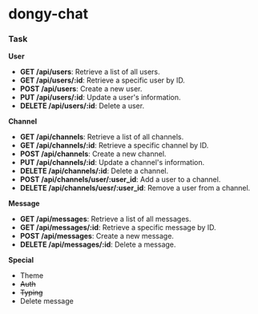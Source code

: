 # dongy-chat

### Task

**User**
- **GET /api/users**: Retrieve a list of all users.
- **GET /api/users/:id**: Retrieve a specific user by ID.
- **POST /api/users**: Create a new user.
- **PUT /api/users/:id**: Update a user's information.
- **DELETE /api/users/:id**: Delete a user.

**Channel**
- **GET /api/channels**: Retrieve a list of all channels.
- **GET /api/channels/:id**: Retrieve a specific channel by ID.
- **POST /api/channels**: Create a new channel.
- **PUT /api/channels/:id**: Update a channel's information.
- **DELETE /api/channels/:id**: Delete a channel.
- **POST /api/channels/user/:user_id**: Add a user to a channel.
- **DELETE /api/channels/uesr/:user_id**: Remove a user from a channel.

**Message**
- **GET /api/messages**: Retrieve a list of all messages.
- **GET /api/messages/:id**: Retrieve a specific message by ID.
- **POST /api/messages**: Create a new message.
- **DELETE /api/messages/:id**: Delete a message.

**Special**
- Theme
- ~~Auth~~
- ~~Typing~~
- Delete message
